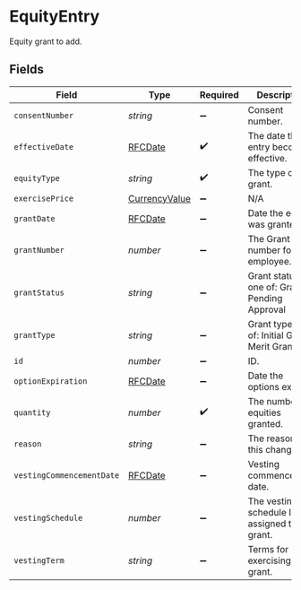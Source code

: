 # EquityEntry

Equity grant to add.


## Fields

| Field                                                 | Type                                                  | Required                                              | Description                                           |
| ----------------------------------------------------- | ----------------------------------------------------- | ----------------------------------------------------- | ----------------------------------------------------- |
| `consentNumber`                                       | *string*                                              | :heavy_minus_sign:                                    | Consent number.                                       |
| `effectiveDate`                                       | [RFCDate](../../types/rfcdate.md)                     | :heavy_check_mark:                                    | The date this entry becomes effective.                |
| `equityType`                                          | *string*                                              | :heavy_check_mark:                                    | The type of the grant.                                |
| `exercisePrice`                                       | [CurrencyValue](../../models/shared/currencyvalue.md) | :heavy_minus_sign:                                    | N/A                                                   |
| `grantDate`                                           | [RFCDate](../../types/rfcdate.md)                     | :heavy_minus_sign:                                    | Date the equity was granted.                          |
| `grantNumber`                                         | *number*                                              | :heavy_minus_sign:                                    | The Grant number for employee.                        |
| `grantStatus`                                         | *string*                                              | :heavy_minus_sign:                                    | Grant status. one of: Granted, Pending Approval       |
| `grantType`                                           | *string*                                              | :heavy_minus_sign:                                    | Grant type. One of: Initial Grant, Merit Grant        |
| `id`                                                  | *number*                                              | :heavy_minus_sign:                                    | ID.                                                   |
| `optionExpiration`                                    | [RFCDate](../../types/rfcdate.md)                     | :heavy_minus_sign:                                    | Date the options expire.                              |
| `quantity`                                            | *number*                                              | :heavy_check_mark:                                    | The number of equities granted.                       |
| `reason`                                              | *string*                                              | :heavy_minus_sign:                                    | The reason for this change.                           |
| `vestingCommencementDate`                             | [RFCDate](../../types/rfcdate.md)                     | :heavy_minus_sign:                                    | Vesting commencement date.                            |
| `vestingSchedule`                                     | *number*                                              | :heavy_minus_sign:                                    | The vesting schedule ID assigned to this grant.       |
| `vestingTerm`                                         | *string*                                              | :heavy_minus_sign:                                    | Terms for exercising this grant.                      |